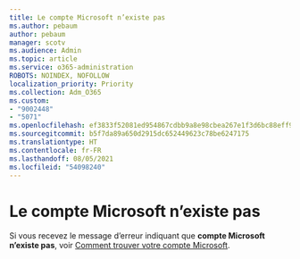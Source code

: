 ```yaml
---
title: Le compte Microsoft n’existe pas
ms.author: pebaum
author: pebaum
manager: scotv
ms.audience: Admin
ms.topic: article
ms.service: o365-administration
ROBOTS: NOINDEX, NOFOLLOW
localization_priority: Priority
ms.collection: Adm_O365
ms.custom:
- "9002448"
- "5071"
ms.openlocfilehash: ef3833f52081ed954867cdbb9a8e98cbea267e1f3d6bc88eff93c09550a00805
ms.sourcegitcommit: b5f7da89a650d2915dc652449623c78be6247175
ms.translationtype: HT
ms.contentlocale: fr-FR
ms.lasthandoff: 08/05/2021
ms.locfileid: "54098240"
---
```

# <a name="microsoft-account-does-not-exist"></a>Le compte Microsoft n’existe pas

Si vous recevez le message d’erreur indiquant que **compte Microsoft n’existe pas**, voir [Comment trouver votre compte Microsoft](https://support.microsoft.com/help/13811/microsoft-account-how-to-find).
